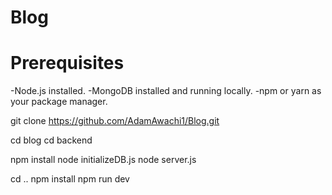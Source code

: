 # Blog

# Prerequisites

-Node.js installed.
-MongoDB installed and running locally.
-npm or yarn as your package manager.

git clone https://github.com/AdamAwachi1/Blog.git

cd blog
cd backend

npm install
node initializeDB.js
node server.js

cd ..
npm install
npm run dev
